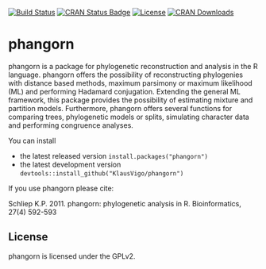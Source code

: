 [![Build Status](https://travis-ci.org/KlausVigo/phangorn.svg?branch=master)](https://travis-ci.org/KlausVigo/phangorn)
[![CRAN Status Badge](http://www.r-pkg.org/badges/version/phangorn)](http://cran.r-project.org/web/packages/phangorn)
[![License](http://img.shields.io/badge/license-GPL%20%28%3E=%202%29-brightgreen.svg?style=flat)](http://www.gnu.org/licenses/gpl-2.0.html)
[![CRAN Downloads](http://cranlogs.r-pkg.org/badges/phangorn)](http://cran.rstudio.com/web/packages/phangorn/index.html)


phangorn
========================================================

phangorn is a package for phylogenetic reconstruction and analysis in the R language. phangorn offers the possibility of reconstructing phylogenies with distance based methods, maximum parsimony or maximum likelihood (ML) and performing Hadamard conjugation. Extending the general ML framework, this package provides the possibility of estimating mixture and partition models. Furthermore, phangorn offers several functions for comparing trees, phylogenetic models or splits, simulating character data and performing congruence analyses. 

You can install
- the latest released version `install.packages("phangorn")`
- the latest development version `devtools::install_github("KlausVigo/phangorn")` 

If you use phangorn please cite:

Schliep K.P. 2011. phangorn: phylogenetic analysis in R. Bioinformatics, 27(4) 592-593 


License
-------
phangorn is licensed under the GPLv2.
